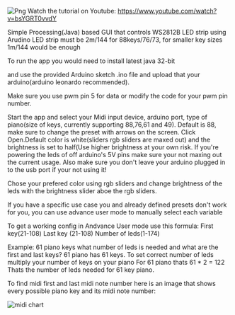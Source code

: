 
![Png](https://user-images.githubusercontent.com/62844718/211154625-e74cb40d-9728-4893-a18b-6ccc0fd25dc3.png)
Watch the tutorial on Youtube: https://www.youtube.com/watch?v=bsYGRT0vvdY

Simple Processing(Java) based GUI that controls WS2812B LED strip using Arudino LED strip must be 2m/144 for 88keys/76/73,
for smaller key sizes 1m/144 would be enough

To run the app you would need to install latest java 32-bit 

and use the provided Arduino sketch .ino file and upload that your arduino(arduino leonardo recommended).

Make sure you use pwm pin 5 for data or modify
the code for your pwm pin number.

Start the app and select your Midi input device, arduino port, type of piano(size of keys, currently supporting 88,76,61 and 49). 
Default is 88, make sure to change the preset with arrows on the screen.
Click Open.Default color is white(sliders rgb sliders are maxed out) and the brightness is set to half(Use higher brightness 
at your own risk. If you're powering the leds of off arduino's 5V pins make sure your not maxing out the current usage.
Also make sure you don't leave your arduino plugged in to the usb port if your not using it!

Chose your prefered color using rgb sliders and change brightness of the leds with the brightness slider aboe the rgb sliders.

If you have a specific use case you and already defined presets don't work for you, you 
can use advance user mode to manually select each variable

To get a working config in Andvance User mode use this formula:
First key(21-108)
Last key (21-108)
Number of leds(1-174)

Example: 61 piano keys what number of leds is needed and what are the first and last keys?
61 piano has 61 keys. To set correct number of leds multiply your number of keys on your piano
For 61 piano thats 61 * 2 = 122 Thats the number of leds needed for 61 key piano.

To find midi first and last midi note number here is an image that shows every possible piano key and its midi note number:



![midi chart](https://user-images.githubusercontent.com/62844718/206138883-35bb5a70-2aed-457f-ab51-72d7f7806af9.png)



